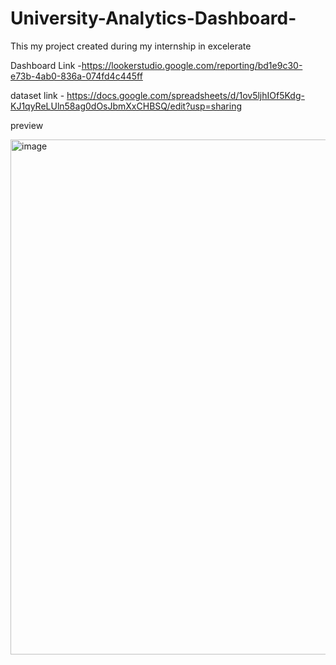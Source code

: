 # University-Analytics-Dashboard-
This my project created during my internship in excelerate 

Dashboard Link -https://lookerstudio.google.com/reporting/bd1e9c30-e73b-4ab0-836a-074fd4c445ff

dataset link - https://docs.google.com/spreadsheets/d/1ov5ljhIOf5Kdg-KJ1qyReLUln58ag0dOsJbmXxCHBSQ/edit?usp=sharing

preview 

<img width="1019" height="824" alt="image" src="https://github.com/user-attachments/assets/b47dbcb5-3dcf-433d-bb64-f5c1c8b6d6a5" />
